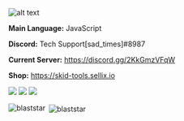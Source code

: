 ![alt text](https://cdn.discordapp.com/attachments/929133475695575103/933197982185193522/skid-tools_FINAL_server_pfp.jpg)

**Main Language:** JavaScript

**Discord:** Tech Support[sad_times]#8987

**Current Server:** https://discord.gg/2KkGmzVFqW

**Shop:** https://skid-tools.sellix.io

 <img src="https://badges.pufler.dev/visits/Blaststar/Blaststar"/> 
 <!-- <img src="https://badges.pufler.dev/years/Blaststar"/> -->
 <img src="https://badges.pufler.dev/repos/Blaststar"/>
 <img src="https://badges.pufler.dev/commits/yearly/Blaststar" />
<p><img align="left" src="https://github-readme-stats.vercel.app/api/top-langs?username=blaststar&show_icons=true&locale=en&layout=compact" alt="blaststar" /></p>

<p>&nbsp;<img align="center" src="https://github-readme-stats.vercel.app/api?username=blaststar&show_icons=true&locale=en" alt="blaststar" /></p>
